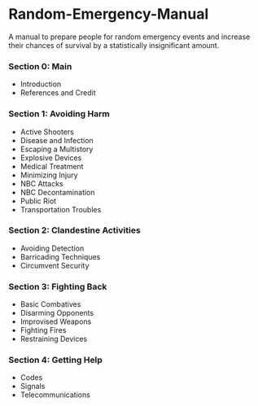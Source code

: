 # Random-Emergency-Manual
A manual to prepare people for random emergency events and increase their chances of survival by a statistically insignificant amount.
### Section 0: Main
- Introduction
- References and Credit

### Section 1: Avoiding Harm
- Active Shooters
- Disease and Infection
- Escaping a Multistory
- Explosive Devices
- Medical Treatment
- Minimizing Injury
- NBC Attacks
- NBC Decontamination
- Public Riot
- Transportation Troubles

### Section 2: Clandestine Activities
- Avoiding Detection
- Barricading Techniques
- Circumvent Security

### Section 3: Fighting Back
- Basic Combatives
- Disarming Opponents
- Improvised Weapons
- Fighting Fires
- Restraining Devices

### Section 4: Getting Help
- Codes
- Signals
- Telecommunications
